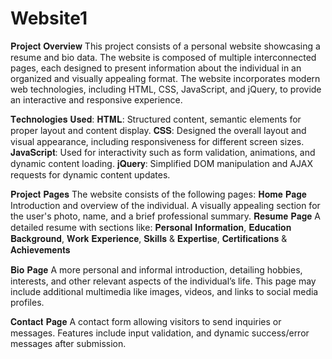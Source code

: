 # Website1
𝐏𝐫𝐨𝐣𝐞𝐜𝐭 𝐎𝐯𝐞𝐫𝐯𝐢𝐞𝐰
This project consists of a personal website showcasing a resume and bio data. The website is composed of multiple interconnected pages, each designed to present information about the individual in an organized and visually appealing format. The website incorporates modern web technologies, including HTML, CSS, JavaScript, and jQuery, to provide an interactive and responsive experience.

𝐓𝐞𝐜𝐡𝐧𝐨𝐥𝐨𝐠𝐢𝐞𝐬 𝐔𝐬𝐞𝐝:
𝐇𝐓𝐌𝐋: Structured content, semantic elements for proper layout and content display.
𝐂𝐒𝐒: Designed the overall layout and visual appearance, including responsiveness for different screen sizes.
𝐉𝐚𝐯𝐚𝐒𝐜𝐫𝐢𝐩𝐭: Used for interactivity such as form validation, animations, and dynamic content loading.
𝐣𝐐𝐮𝐞𝐫𝐲: Simplified DOM manipulation and AJAX requests for dynamic content updates.

𝐏𝐫𝐨𝐣𝐞𝐜𝐭 𝐏𝐚𝐠𝐞𝐬
The website consists of the following pages:
𝐇𝐨𝐦𝐞 𝐏𝐚𝐠𝐞
Introduction and overview of the individual.
A visually appealing section for the user's photo, name, and a brief professional summary.
𝐑𝐞𝐬𝐮𝐦𝐞 𝐏𝐚𝐠𝐞
A detailed resume with sections like:
𝐏𝐞𝐫𝐬𝐨𝐧𝐚𝐥 𝐈𝐧𝐟𝐨𝐫𝐦𝐚𝐭𝐢𝐨𝐧,
𝐄𝐝𝐮𝐜𝐚𝐭𝐢𝐨𝐧 𝐁𝐚𝐜𝐤𝐠𝐫𝐨𝐮𝐧𝐝,
𝐖𝐨𝐫𝐤 𝐄𝐱𝐩𝐞𝐫𝐢𝐞𝐧𝐜𝐞,
𝐒𝐤𝐢𝐥𝐥𝐬 & 𝐄𝐱𝐩𝐞𝐫𝐭𝐢𝐬𝐞,
𝐂𝐞𝐫𝐭𝐢𝐟𝐢𝐜𝐚𝐭𝐢𝐨𝐧𝐬 & 𝐀𝐜𝐡𝐢𝐞𝐯𝐞𝐦𝐞𝐧𝐭𝐬

𝐁𝐢𝐨 𝐏𝐚𝐠𝐞
A more personal and informal introduction, detailing hobbies, interests, and other relevant aspects of the individual’s life.
This page may include additional multimedia like images, videos, and links to social media profiles.

𝐂𝐨𝐧𝐭𝐚𝐜𝐭 𝐏𝐚𝐠𝐞
A contact form allowing visitors to send inquiries or messages.
Features include input validation, and dynamic success/error messages after submission.
